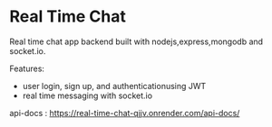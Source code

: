 # Real Time Chat

Real time chat app backend built with nodejs,express,mongodb and socket.io.

Features:
- user login, sign up, and authenticationusing JWT
- real time messaging with socket.io

api-docs : https://real-time-chat-qjjv.onrender.com/api-docs/

